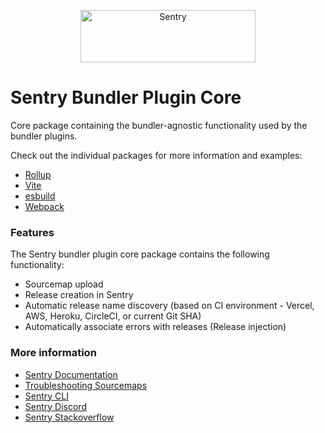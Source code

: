 <p align="center">
  <a href="https://sentry.io/?utm_source=github&utm_medium=logo" target="_blank">
    <img src="https://sentry-brand.storage.googleapis.com/sentry-wordmark-dark-280x84.png" alt="Sentry" width="280" height="84">
  </a>
</p>

# Sentry Bundler Plugin Core

Core package containing the bundler-agnostic functionality used by the bundler plugins.

Check out the individual packages for more information and examples:

- [Rollup](https://github.com/getsentry/sentry-javascript-bundler-plugins/tree/main/packages/rollup-plugin)
- [Vite](https://github.com/getsentry/sentry-javascript-bundler-plugins/tree/main/packages/vite-plugin)
- [esbuild](https://github.com/getsentry/sentry-javascript-bundler-plugins/tree/main/packages/esbuild-plugin)
- [Webpack](https://github.com/getsentry/sentry-javascript-bundler-plugins/tree/main/packages/webpack-plugin)

### Features

The Sentry bundler plugin core package contains the following functionality:

- Sourcemap upload
- Release creation in Sentry
- Automatic release name discovery (based on CI environment - Vercel, AWS, Heroku, CircleCI, or current Git SHA)
- Automatically associate errors with releases (Release injection)

### More information

- [Sentry Documentation](https://docs.sentry.io/quickstart/)
- [Troubleshooting Sourcemaps](https://docs.sentry.io/platforms/javascript/sourcemaps/troubleshooting_js/)
- [Sentry CLI](https://docs.sentry.io/learn/cli/)
- [Sentry Discord](https://discord.gg/Ww9hbqr)
- [Sentry Stackoverflow](http://stackoverflow.com/questions/tagged/sentry)
